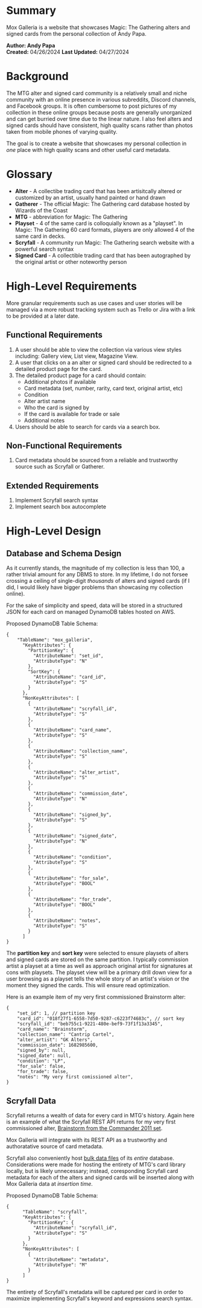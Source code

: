 # Summary
Mox Galleria is a website that showcases Magic: The Gathering alters and signed cards from the personal collection of Andy Papa.

**Author: Andy Papa**  
**Created:** 04/26/2024 **Last Updated:** 04/27/2024

# Background
The MTG alter and signed card community is a relatively small and niche community with an online presence in various subreddits, Discord channels, and Facebook groups. It is often cumbersome to post pictures of my collection in these online groups because posts are generally unorganized and can get burried over time due to the linear nature. I also feel alters and signed cards should have consistent, high quality scans rather than photos taken from mobile phones of varying quality. 

The goal is to create a website that showcases my personal collection in _one_ place with high quality scans and other useful card metadata.

# Glossary
- **Alter** - A collectibe trading card that has been artisitcally altered or customized by an artist, usually hand painted or hand drawn
- **Gatherer** - The official Magic: The Gathering card database hosted by Wizards of the Coast
- **MTG** - abbreviation for Magic: The Gathering
- **Playset** - 4 of the same card is colloquially known as a "playset". In Magic: The Gathering 60 card formats, players are only allowed 4 of the same card in decks. 
- **Scryfall** - A community run Magic: The Gathering search website with a powerful search syntax
- **Signed Card** - A collectible trading card that has been autographed by the original artist or other noteworthy person

# High-Level Requirements
More granular requirements such as use cases and user stories will be managed via a more robust tracking system such as Trello or Jira with a link to be provided at a later date.

## Functional Requirements
1. A user should be able to view the collection via various view styles including: Gallery view, List view, Magazine View.
2. A user that clicks on a an alter or signed card should be redirected to a detailed product page for the card.
3. The detailed product page for a card should contain: 
    - Additional photos if available
    - Card metadata (set, number, rarity, card text, original artist, etc)
    - Condition
    - Alter artist name
    - Who the card is signed by
    - If the card is available for trade or sale
    - Additional notes
4. Users should be able to search for cards via a search box.


## Non-Functional Requirements
1. Card metadata should be sourced from a reliable and trustworthy source such as Scryfall or Gatherer.

## Extended Requirements
1. Implement Scryfall search syntax
2. Implement search box autocomplete

# High-Level Design
## Database and Schema Design
As it currently stands, the magnitude of my collection is less than 100, a rather trivial amount for any DBMS to store. In my lifetime, I do not forsee crossing a ceiling of single-digit _thousands_ of alters and signed cards (if I did, I would likely have bigger problems than showcasing my collection online).

For the sake of simplicity and speed, data will be stored in a structured JSON for each card on managed DynamoDB tables hosted on AWS.

Proposed DynamoDB Table Schema:

```
{
    "TableName": "mox_galleria",
      "KeyAttributes": {
        "PartitionKey": {
          "AttributeName": "set_id",
          "AttributeType": "N"
        },
        "SortKey": {
          "AttributeName": "card_id",
          "AttributeType": "S"
        }
      },
      "NonKeyAttributes": [
        {
          "AttributeName": "scryfall_id",
          "AttributeType": "S"
        },
        {
          "AttributeName": "card_name",
          "AttributeType": "S"
        },
        {
          "AttributeName": "collection_name",
          "AttributeType": "S"
        },
        {
          "AttributeName": "alter_artist",
          "AttributeType": "S"
        },
        {
          "AttributeName": "commission_date",
          "AttributeType": "N"
        },
        {
          "AttributeName": "signed_by",
          "AttributeType": "S"
        },
        {
          "AttributeName": "signed_date",
          "AttributeType": "N"
        },
        {
          "AttributeName": "condition",
          "AttributeType": "S"
        },
        {
          "AttributeName": "for_sale",
          "AttributeType": "BOOL"
        },
        {
          "AttributeName": "for_trade",
          "AttributeType": "BOOL"
        },
        {
          "AttributeName": "notes",
          "AttributeType": "S"
        }
      ]
}
```

The **partition key** and **sort key** were selected to ensure playsets of alters and signed cards are stored on the same partition. I typically commission artist a playset at a time as well as approach original artist for signatures at cons with playsets. The playset view will be a primary drill down view for a user browsing as a playset tells the whole story of an artist's vision or the moment they signed the cards. This will ensure read optimization.

Here is an example item of my very first commissioned Brainstorm alter:

```
{
    "set_id": 1, // partition key
    "card_id": "018f27f1-6558-7d50-9287-c6223f74683c", // sort key
    "scryfall_id": "beb755c1-9221-480e-bef9-73f1f13a3345",
    "card_name": "Brainstorm",
    "collection_name": "Cantrip Cartel",
    "alter_artist": "GK Alters",
    "commission_date": 1682985600,
    "signed_by": null,
    "signed_date": null,
    "condition": "LP",
    "for_sale": false,
    "for_trade": false,
    "notes": "My very first comissioned alter",
}
```

## Scryfall Data
Scryfall returns a wealth of data for every card in MTG's history. Again here is an example of what the Scryfall REST API returns for my very first commissioned alter, [Brainstorm from the Commander 2011 set](https://api.scryfall.com/cards/cmd/40/). 

Mox Galleria will integrate with its REST API as a trustworthy and authoratative source of card metadata.

Scryfall also conveniently host [bulk data files](https://scryfall.com/docs/api/bulk-data) of its _entire_ database. Considerations were made for hosting the entirety of MTG's card library locally, but is likely unnecessary; instead, coresponding Scryfall card metadata for each of the alters and signed cards will be inserted along with Mox Galleria data at _insertion time_.

Proposed DynamoDB Table Schema:
```
{
      "TableName": "scryfall",
      "KeyAttributes": {
        "PartitionKey": {
          "AttributeName": "scryfall_id",
          "AttributeType": "S"
        }
      },
      "NonKeyAttributes": [
        {
          "AttributeName": "metadata",
          "AttributeType": "M"
        }
      ]
}
```

The entirety of Scryfall's metadata will be captured per card in order to maximize implementing Scryfall's keyword and expressions search syntax.